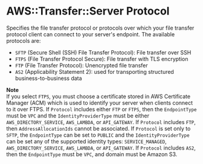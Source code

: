 # AWS::Transfer::Server Protocol<a name="aws-properties-transfer-server-protocol"></a>

Specifies the file transfer protocol or protocols over which your file transfer protocol client can connect to your server's endpoint\. The available protocols are:

- `SFTP` \(Secure Shell \(SSH\) File Transfer Protocol\): File transfer over SSH
- `FTPS` \(File Transfer Protocol Secure\): File transfer with TLS encryption
- `FTP` \(File Transfer Protocol\): Unencrypted file transfer
- `AS2` \(Applicability Statement 2\): used for transporting structured business\-to\-business data

**Note**  
If you select `FTPS`, you must choose a certificate stored in AWS Certificate Manager \(ACM\) which is used to identify your server when clients connect to it over FTPS\.
If `Protocol` includes either `FTP` or `FTPS`, then the `EndpointType` must be `VPC` and the `IdentityProviderType` must be either `AWS_DIRECTORY_SERVICE`, `AWS_LAMBDA`, or `API_GATEWAY`\.
If `Protocol` includes `FTP`, then `AddressAllocationIds` cannot be associated\.
If `Protocol` is set only to `SFTP`, the `EndpointType` can be set to `PUBLIC` and the `IdentityProviderType` can be set any of the supported identity types: `SERVICE_MANAGED`, `AWS_DIRECTORY_SERVICE`, `AWS_LAMBDA`, or `API_GATEWAY`\.
If `Protocol` includes `AS2`, then the `EndpointType` must be `VPC`, and domain must be Amazon S3\.
